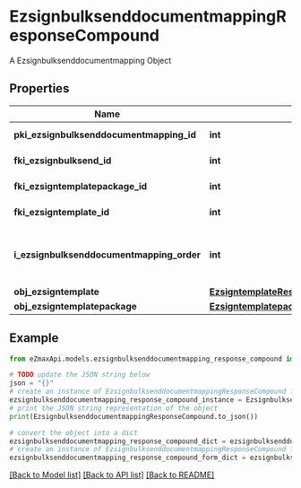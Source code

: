 # EzsignbulksenddocumentmappingResponseCompound

A Ezsignbulksenddocumentmapping Object

## Properties

Name | Type | Description | Notes
------------ | ------------- | ------------- | -------------
**pki_ezsignbulksenddocumentmapping_id** | **int** | The unique ID of the Ezsignbulksenddocumentmapping. | 
**fki_ezsignbulksend_id** | **int** | The unique ID of the Ezsignbulksend | 
**fki_ezsigntemplatepackage_id** | **int** | The unique ID of the Ezsigntemplatepackage | [optional] 
**fki_ezsigntemplate_id** | **int** | The unique ID of the Ezsigntemplate | [optional] 
**i_ezsignbulksenddocumentmapping_order** | **int** | The order in which the Ezsigntemplate or Ezsigntemplatepackage will be presented to the signatory in the Ezsignfolder. | 
**obj_ezsigntemplate** | [**EzsigntemplateResponseCompound**](EzsigntemplateResponseCompound.md) |  | [optional] 
**obj_ezsigntemplatepackage** | [**EzsigntemplatepackageResponseCompound**](EzsigntemplatepackageResponseCompound.md) |  | [optional] 

## Example

```python
from eZmaxApi.models.ezsignbulksenddocumentmapping_response_compound import EzsignbulksenddocumentmappingResponseCompound

# TODO update the JSON string below
json = "{}"
# create an instance of EzsignbulksenddocumentmappingResponseCompound from a JSON string
ezsignbulksenddocumentmapping_response_compound_instance = EzsignbulksenddocumentmappingResponseCompound.from_json(json)
# print the JSON string representation of the object
print(EzsignbulksenddocumentmappingResponseCompound.to_json())

# convert the object into a dict
ezsignbulksenddocumentmapping_response_compound_dict = ezsignbulksenddocumentmapping_response_compound_instance.to_dict()
# create an instance of EzsignbulksenddocumentmappingResponseCompound from a dict
ezsignbulksenddocumentmapping_response_compound_form_dict = ezsignbulksenddocumentmapping_response_compound.from_dict(ezsignbulksenddocumentmapping_response_compound_dict)
```
[[Back to Model list]](../README.md#documentation-for-models) [[Back to API list]](../README.md#documentation-for-api-endpoints) [[Back to README]](../README.md)


